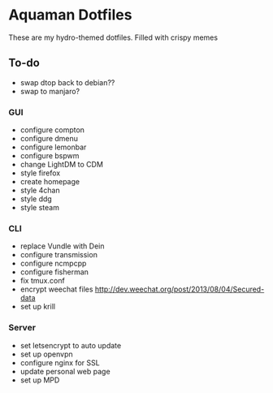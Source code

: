 # Aquaman Dotfiles
These are my hydro-themed dotfiles. Filled with crispy memes
## To-do
* swap dtop back to debian??
* swap to manjaro?
### GUI
* configure compton
* configure dmenu
* configure lemonbar
* configure bspwm
* change LightDM to CDM
* style firefox
* create homepage
* style 4chan
* style ddg
* style steam

### CLI
* replace Vundle with Dein
* configure transmission
* configure ncmpcpp
* configure fisherman
* fix tmux.conf
* encrypt weechat files http://dev.weechat.org/post/2013/08/04/Secured-data
* set up krill

### Server
* set letsencrypt to auto update
* set up openvpn
* configure nginx for SSL
* update personal web page
* set up MPD
